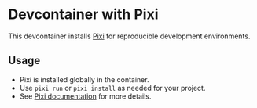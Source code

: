 # Devcontainer with Pixi

This devcontainer installs [Pixi](https://pixi.sh/) for reproducible development environments.

## Usage

- Pixi is installed globally in the container.
- Use `pixi run` or `pixi install` as needed for your project.
- See [Pixi documentation](https://pixi.sh/docs/) for more details.
